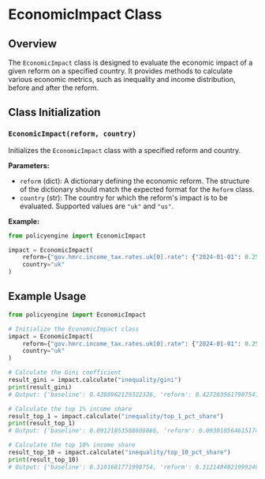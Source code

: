 # EconomicImpact Class

## Overview

The `EconomicImpact` class is designed to evaluate the economic impact of a given reform on a specified country. It provides methods to calculate various economic metrics, such as inequality and income distribution, before and after the reform.

## Class Initialization

### `EconomicImpact(reform, country)`

Initializes the `EconomicImpact` class with a specified reform and country.

**Parameters:**
- `reform` (dict): A dictionary defining the economic reform. The structure of the dictionary should match the expected format for the `Reform` class.
- `country` (str): The country for which the reform's impact is to be evaluated. Supported values are `"uk"` and `"us"`.

**Example:**
```python
from policyengine import EconomicImpact

impact = EconomicImpact(
    reform={"gov.hmrc.income_tax.rates.uk[0].rate": {"2024-01-01": 0.25}},
    country="uk"
)
```


## Example Usage

```python
from policyengine import EconomicImpact

# Initialize the EconomicImpact class
impact = EconomicImpact(
    reform={"gov.hmrc.income_tax.rates.uk[0].rate": {"2024-01-01": 0.25}},
    country="uk"
)

# Calculate the Gini coefficient
result_gini = impact.calculate("inequality/gini")
print(result_gini)
# Output: {'baseline': 0.4288962129322326, 'reform': 0.42720356179075414, 'change': -0.001692651141478485}

# Calculate the top 1% income share
result_top_1 = impact.calculate("inequality/top_1_pct_share")
print(result_top_1)
# Output: {'baseline': 0.09121853588608866, 'reform': 0.09301056461517446, 'change': 0.0017920287290857928}

# Calculate the top 10% income share
result_top_10 = impact.calculate("inequality/top_10_pct_share")
print(result_top_10)
# Output: {'baseline': 0.3101681771998754, 'reform': 0.31214840219992496, 'change': 0.0019802250000495736}
```